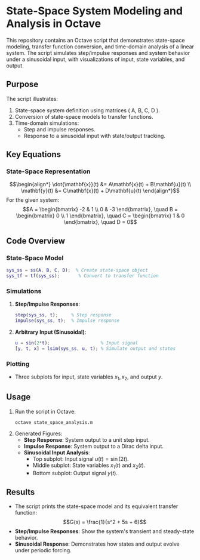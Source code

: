 # State-Space System Modeling and Analysis in Octave

This repository contains an Octave script that demonstrates state-space modeling, transfer function conversion, and time-domain analysis of a linear system. The script simulates step/impulse responses and system behavior under a sinusoidal input, with visualizations of input, state variables, and output.

## Purpose
The script illustrates:
1. State-space system definition using matrices \( A, B, C, D \).
2. Conversion of state-space models to transfer functions.
3. Time-domain simulations:
   - Step and impulse responses.
   - Response to a sinusoidal input with state/output tracking.

## Key Equations
### State-Space Representation

$$\begin{align*}
\dot{\mathbf{x}}(t) &= A\mathbf{x}(t) + B\mathbf{u}(t) \\
\mathbf{y}(t) &= C\mathbf{x}(t) + D\mathbf{u}(t)
\end{align*}$$
For the given system:
$$A = \begin{bmatrix} -2 & 1 \\ 0 & -3 \end{bmatrix}, \quad
B = \begin{bmatrix} 0 \\ 1 \end{bmatrix}, \quad
C = \begin{bmatrix} 1 & 0 \end{bmatrix}, \quad
D = 0$$

## Code Overview
### State-Space Model
```matlab
sys_ss = ss(A, B, C, D);  % Create state-space object
sys_tf = tf(sys_ss);       % Convert to transfer function
```

### Simulations
1. **Step/Impulse Responses**:
   ```matlab
   step(sys_ss, t);     % Step response
   impulse(sys_ss, t);  % Impulse response
   ```
2. **Arbitrary Input (Sinusoidal)**:
   ```matlab
   u = sin(2*t);                   % Input signal
   [y, t, x] = lsim(sys_ss, u, t); % Simulate output and states
   ```

### Plotting
- Three subplots for input, state variables $x_1, x_2$, and output $y$.


## Usage
1. Run the script in Octave:
   ```bash
   octave state_space_analysis.m
   ```
2. Generated Figures:
   - **Step Response**: System output to a unit step input.
   - **Impulse Response**: System output to a Dirac delta input.
   - **Sinusoidal Input Analysis**:
     - Top subplot: Input signal $u(t) = \sin(2t)$.
     - Middle subplot: State variables $x_1(t)$ and $x_2(t)$.
     - Bottom subplot: Output signal $y(t)$.

## Results
- The script prints the state-space model and its equivalent transfer function:
  $$G(s) = \frac{1}{s^2 + 5s + 6}$$
- **Step/Impulse Responses**: Show the system's transient and steady-state behavior.
- **Sinusoidal Response**: Demonstrates how states and output evolve under periodic forcing.
